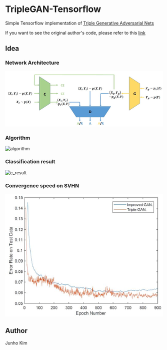 # TripleGAN-Tensorflow
Simple Tensorflow implementation of [Triple Generative Adversarial Nets](https://arxiv.org/pdf/1703.02291.pdf)

If you want to see the original author's code, please refer to this [link](https://github.com/zhenxuan00/triple-gan)

## Idea
### Network Architecture
![network](./assests/network.JPG)

### Algorithm
![algorithm](./assests/algorithm_.JPG)

### Classification result
![c_result](./assests/result_.JPG)

### Convergence speed on SVHN
![s_result](./assests/result2.JPG)

## Author
Junho Kim
